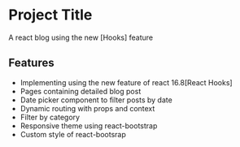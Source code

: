 # Project Title

A react blog using the new [Hooks] feature  


## Features
* Implementing using the new feature of react 16.8[React Hooks]
* Pages containing detailed blog post
* Date picker component to filter posts by date
* Dynamic routing with props and context 
* Filter by category 
* Responsive theme using react-bootstrap
* Custom style of react-bootsrap 



